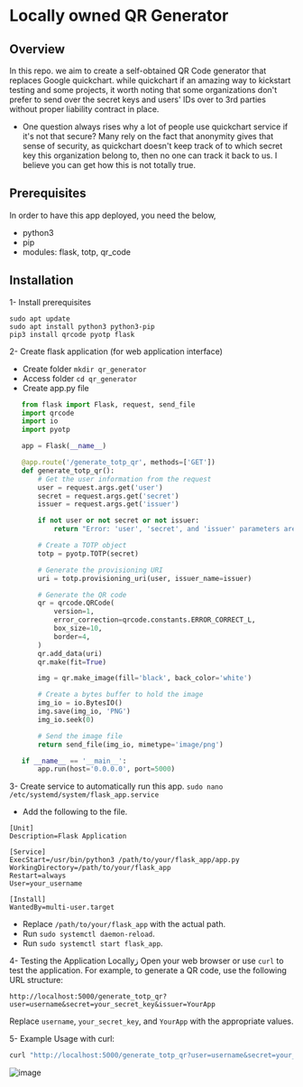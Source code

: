 # Locally owned QR Generator 

## Overview 

In this repo. we aim to create a self-obtained QR Code generator that replaces Google quickchart. while quickchart if an amazing way to kickstart testing and some projects, it worth noting that some organizations don't prefer to send over the secret keys and users' IDs over to 3rd parties without proper liability contract in place. 

* One question always rises why a lot of people use quickchart service if it's not that secure? 
Many rely on the fact that anonymity gives that sense of security, as quickchart doesn't keep track of to which secret key this organization belong to, then no one can track it back to us. I believe you can get how this is not totally true. 

## Prerequisites 

In order to have this app deployed, you need the below, 
- python3
- pip
- modules: flask, totp, qr_code 


## Installation 

1- Install prerequisites
   ```
   sudo apt update
   sudo apt install python3 python3-pip
   pip3 install qrcode pyotp flask
   ```
2- Create flask application (for web application interface)
- Create folder `mkdir qr_generator` 
- Access folder `cd qr_generator`
- Create app.py file 
```python
   from flask import Flask, request, send_file
   import qrcode
   import io
   import pyotp

   app = Flask(__name__)

   @app.route('/generate_totp_qr', methods=['GET'])
   def generate_totp_qr():
       # Get the user information from the request
       user = request.args.get('user')
       secret = request.args.get('secret')
       issuer = request.args.get('issuer')

       if not user or not secret or not issuer:
           return "Error: 'user', 'secret', and 'issuer' parameters are required.", 400

       # Create a TOTP object
       totp = pyotp.TOTP(secret)

       # Generate the provisioning URI
       uri = totp.provisioning_uri(user, issuer_name=issuer)

       # Generate the QR code
       qr = qrcode.QRCode(
           version=1,
           error_correction=qrcode.constants.ERROR_CORRECT_L,
           box_size=10,
           border=4,
       )
       qr.add_data(uri)
       qr.make(fit=True)

       img = qr.make_image(fill='black', back_color='white')

       # Create a bytes buffer to hold the image
       img_io = io.BytesIO()
       img.save(img_io, 'PNG')
       img_io.seek(0)

       # Send the image file
       return send_file(img_io, mimetype='image/png')

   if __name__ == '__main__':
       app.run(host='0.0.0.0', port=5000)
   ```
3- Create service to automatically run this app. 
`sudo nano /etc/systemd/system/flask_app.service`

- Add the following to the file. 
```
[Unit]
Description=Flask Application

[Service]
ExecStart=/usr/bin/python3 /path/to/your/flask_app/app.py
WorkingDirectory=/path/to/your/flask_app
Restart=always
User=your_username

[Install]
WantedBy=multi-user.target
```

- Replace `/path/to/your/flask_app` with the actual path. 
- Run `sudo systemctl daemon-reload`.
- Run `sudo systemctl start flask_app`.


4- Testing the Application Locallyز
   Open your web browser or use `curl` to test the application. For example, to generate a QR code, use the following URL structure:
   ```
   http://localhost:5000/generate_totp_qr?user=username&secret=your_secret_key&issuer=YourApp
   ```

   Replace `username`, `your_secret_key`, and `YourApp` with the appropriate values.

5- Example Usage with curl:
```bash
curl "http://localhost:5000/generate_totp_qr?user=username&secret=your_secret_key&issuer=YourApp" --output totp_qr_code.png
```
![image](https://github.com/mahdymo/qr_generator_onprem/assets/13091624/29a72b4d-a3e6-400c-a717-8c7486a4ce79)
